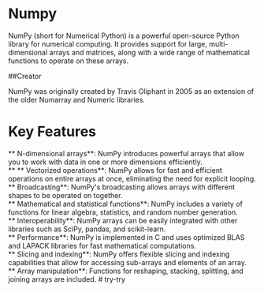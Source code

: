 # Numpy
NumPy (short for Numerical Python) is a powerful open-source Python library for numerical computing. It provides support for large, multi-dimensional arrays and matrices, along with a wide range of mathematical functions to operate on these arrays.

##Creator

NumPy was originally created by Travis Oliphant in 2005 as an extension of the older Numarray and Numeric libraries.

# Key Features

** N-dimensional arrays**: NumPy introduces powerful arrays that allow you to work with data in one or more dimensions efficiently.<br> **
** Vectorized operations**: NumPy allows for fast and efficient operations on entire arrays at once, eliminating the need for explicit looping.<br>
** Broadcasting**: NumPy's broadcasting allows arrays with different shapes to be operated on together.<br>
** Mathematical and statistical functions**: NumPy includes a variety of functions for linear algebra, statistics, and random number generation.<br>
** Interoperability**: NumPy arrays can be easily integrated with other libraries such as SciPy, pandas, and scikit-learn.<br>
** Performance**: NumPy is implemented in C and uses optimized BLAS and LAPACK libraries for fast mathematical computations.<br>
** Slicing and indexing**: NumPy offers flexible slicing and indexing capabilities that allow for accessing sub-arrays and elements of an array.<br>
** Array manipulation**: Functions for reshaping, stacking, splitting, and joining arrays are included.
#   t r y - t r y 
 
 
